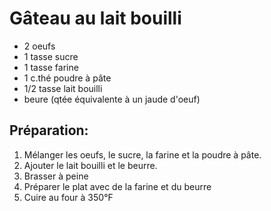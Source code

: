 # Gâteau au lait bouilli

- 2 oeufs
- 1 tasse sucre
- 1 tasse farine
- 1 c.thé poudre à pâte
- 1/2 tasse lait bouilli
- beure (qtée équivalente à un jaude d'oeuf)

## Préparation:

1. Mélanger les oeufs, le sucre, la farine et la poudre à pâte.
2. Ajouter le lait bouilli et le beurre.
3. Brasser à peine
4. Préparer le plat avec de la farine et du beurre
5. Cuire au four à 350°F
